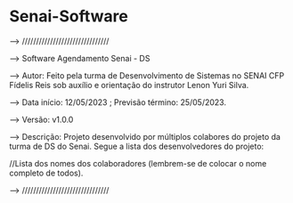 # Senai-Software

--> ///////////////////////////////


--> Software Agendamento Senai - DS 


--> Autor: Feito pela turma de Desenvolvimento de Sistemas no SENAI CFP Fídelis Reis sob auxílio e orientação do instrutor Lenon Yuri Silva.


--> Data início: 12/05/2023 ; Previsão término: 25/05/2023.


--> Versão: v1.0.0


--> Descrição: Projeto desenvolvido por múltiplos colabores do projeto da turma de DS do Senai. Segue a lista dos desenvolvedores do projeto:


//Lista dos nomes dos colaboradores (lembrem-se de colocar o nome completo de todos).


--> ///////////////////////////////